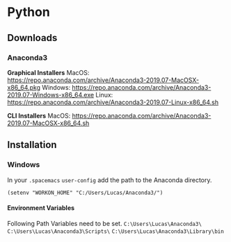# Python
## Downloads
### Anaconda3
**Graphical Installers**
MacOS: https://repo.anaconda.com/archive/Anaconda3-2019.07-MacOSX-x86_64.pkg
Windows: https://repo.anaconda.com/archive/Anaconda3-2019.07-Windows-x86_64.exe
Linux: https://repo.anaconda.com/archive/Anaconda3-2019.07-Linux-x86_64.sh

**CLI Installers**
MacOS: https://repo.anaconda.com/archive/Anaconda3-2019.07-MacOSX-x86_64.sh

## Installation
### Windows
In your `.spacemacs` `user-config` add the path to the Anaconda directory.

```
(setenv "WORKON_HOME" "C:/Users/Lucas/Anaconda3/")
```

#### Environment Variables
Following Path Variables need to be set.
`C:\Users\Lucas\Anaconda3\`
`C:\Users\Lucas\Anaconda3\Scripts\`
`C:\Users\Lucas\Anaconda3\Library\bin`
